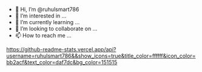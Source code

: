 - 👋 Hi, I’m @ruhulsmart786
- 👀 I’m interested in ...
- 🌱 I’m currently learning ...
- 💞️ I’m looking to collaborate on ...
- 📫 How to reach me ...

<!---
ruhulsmart786/ruhulsmart786 is a ✨ special ✨ repository because its `README.md` (this file) appears on your GitHub profile.
You can click the Preview link to take a look at your changes.
--->
https://github-readme-stats.vercel.app/api?username=ruhulsmart786&&show_icons=true&title_color=ffffff&icon_color=bb2acf&text_color=daf7dc&bg_color=151515
